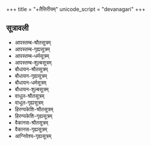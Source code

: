 +++
title = "+तैत्तिरीयम्"
unicode_script = "devanagari"
+++

## सूत्रावली
- आपस्तम्ब-श्रौतसूत्रम्
- आपस्तम्ब-गृह्यसूत्रम्
- आपस्तम्ब-धर्मसूत्रम्
- आपस्तम्ब-शुल्बसूत्रम्
- बौधायन-श्रौतसूत्रम्
- बौधायन-गृह्यसूत्रम्
- बौधायन-धर्मसूत्रम्
- बौधायन-शुल्बसूत्रम्
- वाधूल-श्रौतसूत्रम्
- वाधूल-गृह्यसूत्रम्
- हिरण्यकेशि-श्रौतसूत्रम्
- हिरण्यकेशि-गृह्यसूत्रम्
- वैकानस-श्रौतसूत्रम्
- वैकानस-गृह्यसूत्रम्
- आग्निवेश्य-गृह्यसूत्रम्